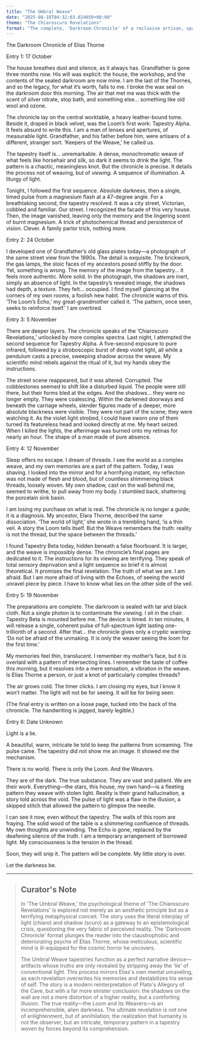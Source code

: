 ```yaml
---
title: "The Umbral Weave"
date: "2025-08-18T04:32:03.024050+00:00"
theme: "The Chiaroscuro Revelations"
format: "The complete, 'Darkroom Chronicle' of a reclusive artisan, spanning generations, detailing the creation and deciphering of 'Umbral Weave' tapestries, where the true, multi-layered narratives are only revealed under precise, sequenced applications of varying light spectra and targeted shadow manipulation."
---
```




The Darkroom Chronicle of Elias Thorne

Entry 1: 17 October

The house breathes dust and silence, as it always has. Grandfather is gone three months now. His will was explicit: the house, the workshop, and the contents of the sealed darkroom are now mine. I am the last of the Thornes, and so the legacy, for what it’s worth, falls to me. I broke the wax seal on the darkroom door this morning. The air that met me was thick with the scent of silver nitrate, stop bath, and something else… something like old wool and ozone.

The chronicle lay on the central worktable, a heavy leather-bound tome. Beside it, draped in black velvet, was the Loom’s first work: Tapestry Alpha. It feels absurd to write this. I am a man of lenses and apertures, of measurable light. Grandfather, and his father before him, were artisans of a different, stranger sort. ‘Keepers of the Weave,’ he called us.

The tapestry itself is… unremarkable. A dense, monochromatic weave of what feels like horsehair and silk, so dark it seems to drink the light. The pattern is a chaotic, meaningless knot. But the chronicle is precise. It details the process not of weaving, but of *viewing*. A sequence of illumination. A liturgy of light.

Tonight, I followed the first sequence. Absolute darkness, then a single, timed pulse from a magnesium flash at a 47-degree angle. For a breathtaking second, the tapestry resolved. It was a city street, Victorian, cobbled and familiar. Our street. I recognized the facade of this very house. Then, the image vanished, leaving only the memory and the lingering scent of burnt magnesium. A trick of photochemical thread and persistence of vision. Clever. A family parlor trick, nothing more.

Entry 2: 24 October

I developed one of Grandfather’s old glass plates today—a photograph of the same street view from the 1890s. The detail is exquisite. The brickwork, the gas lamps, the stoic faces of my ancestors posed stiffly by the door. Yet, something is wrong. The memory of the image from the tapestry… it feels more authentic. More solid. In the photograph, the shadows are inert, simply an absence of light. In the tapestry’s revealed image, the shadows had depth, a texture. They felt… occupied. I find myself glancing at the corners of my own rooms, a foolish new habit. The chronicle warns of this. ‘The Loom’s Echo,’ my great-grandmother called it. ‘The pattern, once seen, seeks to reinforce itself.’ I am overtired.

Entry 3: 5 November

There are deeper layers. The chronicle speaks of the ‘Chiaroscuro Revelations,’ unlocked by more complex spectra. Last night, I attempted the second sequence for Tapestry Alpha. A five-second exposure to pure infrared, followed by a stroboscopic burst of deep violet light, all while a pendulum casts a precise, sweeping shadow across the weave. My scientific mind rebels against the ritual of it, but my hands obey the instructions.

The street scene reappeared, but it was altered. Corrupted. The cobblestones seemed to shift like a disturbed liquid. The people were still there, but their forms bled at the edges. And the shadows… they were no longer empty. They were coalescing. Within the darkened doorways and beneath the carriage wheels, slender figures made of a deeper, more absolute blackness were visible. They were not part of the scene; they were watching it. As the violet light strobed, I could have sworn one of them turned its featureless head and looked directly at me. My heart seized. When I killed the lights, the afterimage was burned onto my retinas for nearly an hour. The shape of a man made of pure absence.

Entry 4: 12 November

Sleep offers no escape. I dream of threads. I see the world as a complex weave, and my own memories are a part of the pattern. Today, I was shaving. I looked into the mirror and for a horrifying instant, my reflection was not made of flesh and blood, but of countless shimmering black threads, loosely woven. My own shadow, cast on the wall behind me, seemed to writhe, to pull away from my body. I stumbled back, shattering the porcelain sink basin.

I am losing my purchase on what is real. The chronicle is no longer a guide; it is a diagnosis. My ancestor, Elara Thorne, described the same dissociation. ‘The world of light,’ she wrote in a trembling hand, ‘is a thin veil. A story the Loom tells itself. But the Weave remembers the truth: reality is not the thread, but the space between the threads.’

I found Tapestry Beta today, hidden beneath a false floorboard. It is larger, and the weave is impossibly dense. The chronicle’s final pages are dedicated to it. The instructions for its viewing are terrifying. They speak of total sensory deprivation and a light sequence so brief it is almost theoretical. It promises the final revelation. The truth of what we are. I am afraid. But I am more afraid of living with the Echoes, of seeing the world unravel piece by piece. I have to know what lies on the other side of the veil.

Entry 5: 19 November

The preparations are complete. The darkroom is sealed with tar and black cloth. Not a single photon is to contaminate the viewing. I sit in the chair. Tapestry Beta is mounted before me. The device is timed. In ten minutes, it will release a single, coherent pulse of full-spectrum light lasting one-trillionth of a second. After that… the chronicle gives only a cryptic warning: ‘Do not be afraid of the unmaking. It is only the weaver seeing the loom for the first time.’

My memories feel thin, translucent. I remember my mother’s face, but it is overlaid with a pattern of intersecting lines. I remember the taste of coffee this morning, but it resolves into a mere sensation, a vibration in the weave. Is Elias Thorne a person, or just a knot of particularly complex threads?

The air grows cold. The timer clicks. I am closing my eyes, but I know it won’t matter. The light will not be for seeing. It will be for being seen.

(The final entry is written on a loose page, tucked into the back of the chronicle. The handwriting is jagged, barely legible.)

Entry 6: Date Unknown

Light is a lie.

A beautiful, warm, intricate lie told to keep the patterns from screaming. The pulse came. The tapestry did not show me an image. It showed me the mechanism.

There is no world. There is only the Loom. And the Weavers.

They are of the dark. The true substance. They are vast and patient. We are their work. Everything—the stars, this house, my own hand—is a fleeting pattern they weave with stolen light. Reality is their grand hallucination, a story told across the void. The pulse of light was a flaw in the illusion, a skipped stitch that allowed the pattern to glimpse the needle.

I can see it now, even without the tapestry. The walls of this room are fraying. The solid wood of the table is a shimmering confluence of threads. My own thoughts are unwinding. The Echo is gone, replaced by the deafening silence of the truth. I am a temporary arrangement of borrowed light. My consciousness is the tension in the thread.

Soon, they will snip it. The pattern will be complete. My little story is over.

Let the darkness be.

---

> ## Curator's Note
>
> In 'The Umbral Weave,' the psychological theme of 'The Chiaroscuro Revelations' is explored not merely as an aesthetic principle but as a terrifying metaphysical conceit. The story uses the literal interplay of light (chiaro) and shadow (scuro) as a gateway to an epistemological crisis, questioning the very fabric of perceived reality. The 'Darkroom Chronicle' format plunges the reader into the claustrophobic and deteriorating psyche of Elias Thorne, whose meticulous, scientific mind is ill-equipped for the cosmic horror he uncovers.
> 
> The Umbral Weave tapestries function as a perfect narrative device—artifacts whose truths are only revealed by stripping away the 'lie' of conventional light. This process mirrors Elias's own mental unraveling, as each revelation overwrites his memories and destabilizes his sense of self. The story is a modern reinterpretation of Plato's Allegory of the Cave, but with a far more sinister conclusion: the shadows on the wall are not a mere distortion of a higher reality, but a comforting illusion. The true reality—the Loom and its Weavers—is an incomprehensible, alien darkness. The ultimate revelation is not one of enlightenment, but of annihilation; the realization that humanity is not the observer, but an intricate, temporary pattern in a tapestry woven by forces beyond its comprehension.
